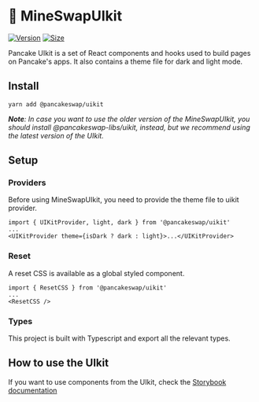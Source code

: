 # 🥞 MineSwapUIkit

[![Version](https://img.shields.io/npm/v/@pancakeswap/uikit)](https://www.npmjs.com/package/@pancakeswap/uikit) [![Size](https://img.shields.io/bundlephobia/min/@pancakeswap/uikit)](https://www.npmjs.com/package/@pancakeswap/uikit)

Pancake UIkit is a set of React components and hooks used to build pages on Pancake's apps. It also contains a theme file for dark and light mode.

## Install

`yarn add @pancakeswap/uikit`

***Note**: In case you want to use the older version of the MineSwapUIkit, you should install @pancakeswap-libs/uikit, instead, but we recommend using the latest version of the UIkit.*


## Setup

### Providers

Before using MineSwapUIkit, you need to provide the theme file to uikit provider.

```
import { UIKitProvider, light, dark } from '@pancakeswap/uikit'
...
<UIKitProvider theme={isDark ? dark : light}>...</UIKitProvider>
```

### Reset

A reset CSS is available as a global styled component.

```
import { ResetCSS } from '@pancakeswap/uikit'
...
<ResetCSS />
```

### Types

This project is built with Typescript and export all the relevant types.

## How to use the UIkit

If you want to use components from the UIkit, check the [Storybook documentation](https://pancakeswap.github.io/pancake-uikit/)
